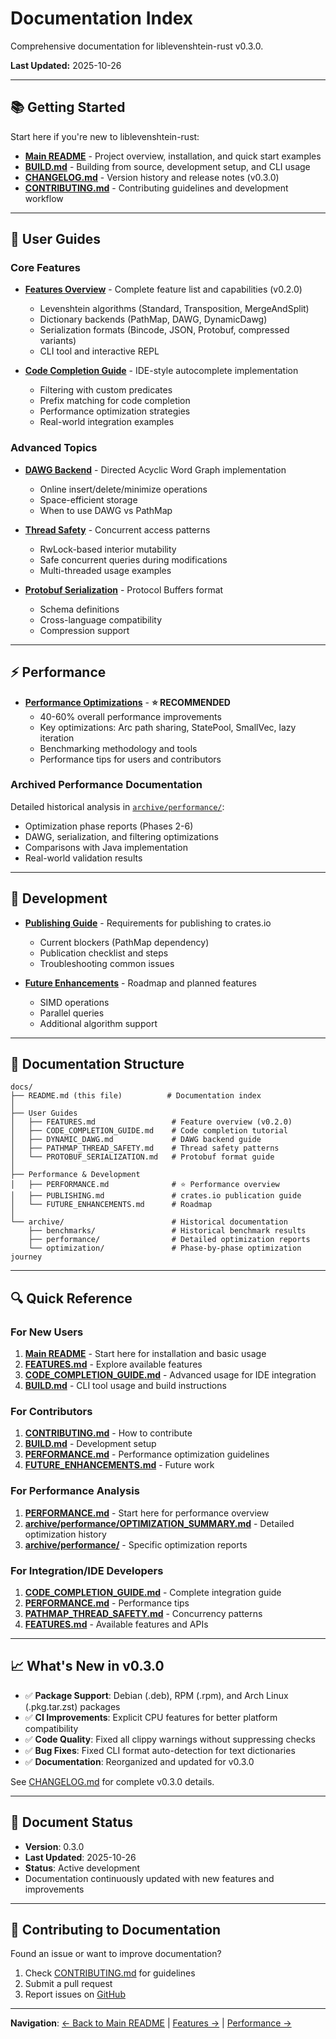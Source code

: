 # Documentation Index

Comprehensive documentation for liblevenshtein-rust v0.3.0.

**Last Updated:** 2025-10-26

---

## 📚 Getting Started

Start here if you're new to liblevenshtein-rust:

- **[Main README](../README.md)** - Project overview, installation, and quick start examples
- **[BUILD.md](../BUILD.md)** - Building from source, development setup, and CLI usage
- **[CHANGELOG.md](../CHANGELOG.md)** - Version history and release notes (v0.3.0)
- **[CONTRIBUTING.md](../CONTRIBUTING.md)** - Contributing guidelines and development workflow

---

## 📖 User Guides

### Core Features

- **[Features Overview](FEATURES.md)** - Complete feature list and capabilities (v0.2.0)
  - Levenshtein algorithms (Standard, Transposition, MergeAndSplit)
  - Dictionary backends (PathMap, DAWG, DynamicDawg)
  - Serialization formats (Bincode, JSON, Protobuf, compressed variants)
  - CLI tool and interactive REPL

- **[Code Completion Guide](CODE_COMPLETION_GUIDE.md)** - IDE-style autocomplete implementation
  - Filtering with custom predicates
  - Prefix matching for code completion
  - Performance optimization strategies
  - Real-world integration examples

### Advanced Topics

- **[DAWG Backend](DYNAMIC_DAWG.md)** - Directed Acyclic Word Graph implementation
  - Online insert/delete/minimize operations
  - Space-efficient storage
  - When to use DAWG vs PathMap

- **[Thread Safety](PATHMAP_THREAD_SAFETY.md)** - Concurrent access patterns
  - RwLock-based interior mutability
  - Safe concurrent queries during modifications
  - Multi-threaded usage examples

- **[Protobuf Serialization](PROTOBUF_SERIALIZATION.md)** - Protocol Buffers format
  - Schema definitions
  - Cross-language compatibility
  - Compression support

---

## ⚡ Performance

- **[Performance Optimizations](PERFORMANCE.md)** - **⭐ RECOMMENDED**
  - 40-60% overall performance improvements
  - Key optimizations: Arc path sharing, StatePool, SmallVec, lazy iteration
  - Benchmarking methodology and tools
  - Performance tips for users and contributors

### Archived Performance Documentation

Detailed historical analysis in [`archive/performance/`](archive/performance/):
- Optimization phase reports (Phases 2-6)
- DAWG, serialization, and filtering optimizations
- Comparisons with Java implementation
- Real-world validation results

---

## 🔧 Development

- **[Publishing Guide](PUBLISHING.md)** - Requirements for publishing to crates.io
  - Current blockers (PathMap dependency)
  - Publication checklist and steps
  - Troubleshooting common issues

- **[Future Enhancements](FUTURE_ENHANCEMENTS.md)** - Roadmap and planned features
  - SIMD operations
  - Parallel queries
  - Additional algorithm support

---

## 📂 Documentation Structure

```
docs/
├── README.md (this file)          # Documentation index
│
├── User Guides
│   ├── FEATURES.md                 # Feature overview (v0.2.0)
│   ├── CODE_COMPLETION_GUIDE.md    # Code completion tutorial
│   ├── DYNAMIC_DAWG.md             # DAWG backend guide
│   ├── PATHMAP_THREAD_SAFETY.md    # Thread safety patterns
│   └── PROTOBUF_SERIALIZATION.md   # Protobuf format guide
│
├── Performance & Development
│   ├── PERFORMANCE.md              # ⭐ Performance overview
│   ├── PUBLISHING.md               # crates.io publication guide
│   └── FUTURE_ENHANCEMENTS.md      # Roadmap
│
└── archive/                        # Historical documentation
    ├── benchmarks/                 # Historical benchmark results
    ├── performance/                # Detailed optimization reports
    └── optimization/               # Phase-by-phase optimization journey
```

---

## 🔍 Quick Reference

### For New Users

1. **[Main README](../README.md)** - Start here for installation and basic usage
2. **[FEATURES.md](FEATURES.md)** - Explore available features
3. **[CODE_COMPLETION_GUIDE.md](CODE_COMPLETION_GUIDE.md)** - Advanced usage for IDE integration
4. **[BUILD.md](../BUILD.md)** - CLI tool usage and build instructions

### For Contributors

1. **[CONTRIBUTING.md](../CONTRIBUTING.md)** - How to contribute
2. **[BUILD.md](../BUILD.md)** - Development setup
3. **[PERFORMANCE.md](PERFORMANCE.md)** - Performance optimization guidelines
4. **[FUTURE_ENHANCEMENTS.md](FUTURE_ENHANCEMENTS.md)** - Future work

### For Performance Analysis

1. **[PERFORMANCE.md](PERFORMANCE.md)** - Start here for performance overview
2. **[archive/performance/OPTIMIZATION_SUMMARY.md](archive/performance/OPTIMIZATION_SUMMARY.md)** - Detailed optimization history
3. **[archive/performance/](archive/performance/)** - Specific optimization reports

### For Integration/IDE Developers

1. **[CODE_COMPLETION_GUIDE.md](CODE_COMPLETION_GUIDE.md)** - Complete integration guide
2. **[PERFORMANCE.md](PERFORMANCE.md)** - Performance tips
3. **[PATHMAP_THREAD_SAFETY.md](PATHMAP_THREAD_SAFETY.md)** - Concurrency patterns
4. **[FEATURES.md](FEATURES.md)** - Available features and APIs

---

## 📈 What's New in v0.3.0

- ✅ **Package Support**: Debian (.deb), RPM (.rpm), and Arch Linux (.pkg.tar.zst) packages
- ✅ **CI Improvements**: Explicit CPU features for better platform compatibility
- ✅ **Code Quality**: Fixed all clippy warnings without suppressing checks
- ✅ **Bug Fixes**: Fixed CLI format auto-detection for text dictionaries
- ✅ **Documentation**: Reorganized and updated for v0.3.0

See [CHANGELOG.md](../CHANGELOG.md) for complete v0.3.0 details.

---

## 📝 Document Status

- **Version**: 0.3.0
- **Last Updated**: 2025-10-26
- **Status**: Active development
- Documentation continuously updated with new features and improvements

---

## 🤝 Contributing to Documentation

Found an issue or want to improve documentation?

1. Check [CONTRIBUTING.md](../CONTRIBUTING.md) for guidelines
2. Submit a pull request
3. Report issues on [GitHub](https://github.com/F1R3FLY-io/liblevenshtein-rust/issues)

---

**Navigation**: [← Back to Main README](../README.md) | [Features →](FEATURES.md) | [Performance →](PERFORMANCE.md)
